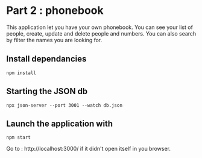 # Part 2 : phonebook

This application let you have your own phonebook.
You can see your list of people, create, update and delete people and numbers.
You can also search by filter the names you are looking for.

## Install dependancies

`npm install`

## Starting the JSON db

`npx json-server --port 3001 --watch db.json`

## Launch the application with

`npm start`

Go to : http://localhost:3000/ if it didn't open itself in you browser.
